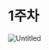 # 1주차

![Untitled](https://prod-files-secure.s3.us-west-2.amazonaws.com/0701bfd6-883a-4bbd-a146-a93a6c6b7ac7/42ed6231-4509-4ea7-9cc6-73625017db81/Untitled.png)
